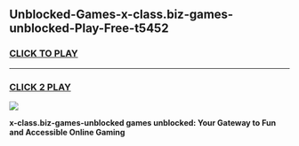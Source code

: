 
## Unblocked-Games-x-class.biz-games-unblocked-Play-Free-t5452
<h3>
<a href="https://premium76.site?title=x-class.biz-games-unblocked&ref=10A">CLICK TO PLAY</a></h3>
<hr>

<h3>
<a href="https://premium76.site?title=x-class.biz-games-unblocked&ref=10A">CLICK 2 PLAY</a>
  
</h3>

<a href="https://premium76.site?title=x-class.biz-games-unblocked&ref=10A"><img src="https://clearcache.store/games.png"></a>


**x-class.biz-games-unblocked games unblocked: Your Gateway to Fun and Accessible Online Gaming**
